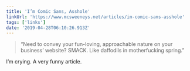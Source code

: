 ```yaml
---
title: 'I’m Comic Sans, Asshole'
linkUrl: 'https://www.mcsweeneys.net/articles/im-comic-sans-asshole'
tags: ['links'] 
date: '2019-04-28T06:10:26.913Z'
---
```

> “Need to convey your fun-loving, approachable nature on your business’ website? SMACK. Like daffodils in motherfucking spring.”

I’m crying. A very funny article.  